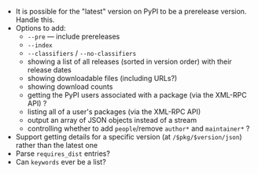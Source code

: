 - It is possible for the "latest" version on PyPI to be a prerelease version.
  Handle this.
- Options to add:
    - `--pre` — include prereleases
    - `--index`
    - `--classifiers` / `--no-classifiers`
    - showing a list of all releases (sorted in version order) with their
      release dates
    - showing downloadable files (including URLs?)
    - showing download counts
    - getting the PyPI users associated with a package (via the XML-RPC API) ?
    - listing all of a user's packages (via the XML-RPC API)
    - output an array of JSON objects instead of a stream
    - controlling whether to add `people`/remove `author*` and `maintainer*` ?
- Support getting details for a specific version (at `/$pkg/$version/json`)
  rather than the latest one
- Parse `requires_dist` entries?
- Can `keywords` ever be a list?
